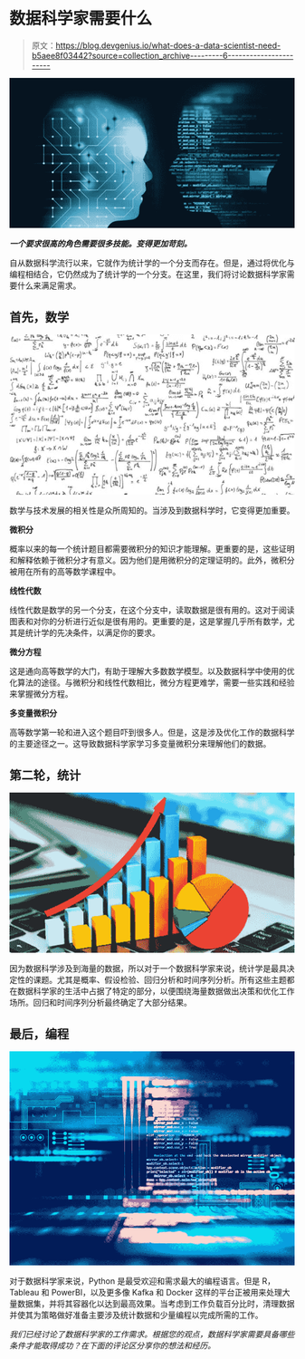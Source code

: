 # 数据科学家需要什么

> 原文：<https://blog.devgenius.io/what-does-a-data-scientist-need-b5aee8f03442?source=collection_archive---------6----------------------->

![](img/cb7aaaa3bd974f07d98e1ce5aa3d0756.png)

***一个要求很高的角色需要很多技能。变得更加苛刻。***

自从数据科学流行以来，它就作为统计学的一个分支而存在。但是，通过将优化与编程相结合，它仍然成为了统计学的一个分支。在这里，我们将讨论数据科学家需要什么来满足需求。

## 首先，数学

![](img/59eb5ef6cf57c6d53ab7b80720c83ade.png)

数学与技术发展的相关性是众所周知的。当涉及到数据科学时，它变得更加重要。

**微积分**

概率以来的每一个统计题目都需要微积分的知识才能理解。更重要的是，这些证明和解释依赖于微积分才有意义。因为他们是用微积分的定理证明的。此外，微积分被用在所有的高等数学课程中。

**线性代数**

线性代数是数学的另一个分支，在这个分支中，读取数据是很有用的。这对于阅读图表和对你的分析进行近似是很有用的。更重要的是，这是掌握几乎所有数学，尤其是统计学的先决条件，以满足你的要求。

**微分方程**

这是通向高等数学的大门，有助于理解大多数数学模型。以及数据科学中使用的优化算法的途径。与微积分和线性代数相比，微分方程更难学，需要一些实践和经验来掌握微分方程。

**多变量微积分**

高等数学第一轮和进入这个题目吓到很多人。但是，这是涉及优化工作的数据科学的主要途径之一。这导致数据科学家学习多变量微积分来理解他们的数据。

## 第二轮，统计

![](img/510d9a03591f6f1f4f236426e467ad49.png)

因为数据科学涉及到海量的数据，所以对于一个数据科学家来说，统计学是最具决定性的课题。尤其是概率、假设检验、回归分析和时间序列分析。所有这些主题都在数据科学家的生活中占据了特定的部分，以便围绕海量数据做出决策和优化工作场所。回归和时间序列分析最终确定了大部分结果。

## 最后，编程

![](img/e4d336a18bfae19d1ee0e7436a5b82c4.png)

对于数据科学家来说，Python 是最受欢迎和需求最大的编程语言。但是 R，Tableau 和 PowerBI，以及更多像 Kafka 和 Docker 这样的平台正被用来处理大量数据集，并将其容器化以达到最高效果。当考虑到工作负载百分比时，清理数据并使其为策略做好准备主要涉及统计数据和少量编程以完成所需的工作。

*我们已经讨论了数据科学家的工作需求。根据您的观点，数据科学家需要具备哪些条件才能取得成功？在下面的评论区分享你的想法和经历。*